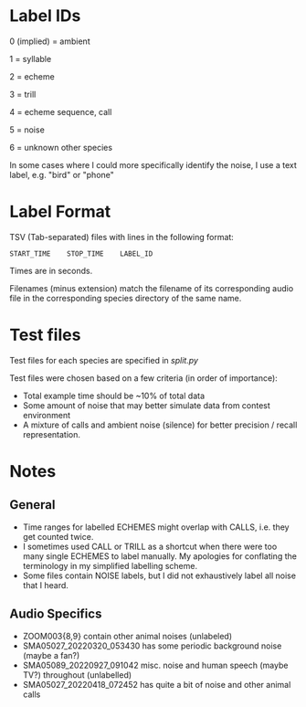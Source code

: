 # Label IDs
0 (implied) = ambient

1 = syllable

2 = echeme

3 = trill

4 = echeme sequence, call

5 = noise

6 = unknown other species

In some cases where I could more specifically identify the noise, I use a text label, e.g. "bird" or "phone"

# Label Format
TSV (Tab-separated) files with lines in the following format:

`START_TIME    STOP_TIME    LABEL_ID`

Times are in seconds. 

Filenames (minus extension) match the filename of its corresponding audio file
in the corresponding species directory of the same name.

# Test files
Test files for each species are specified in *split.py*

Test files were chosen based on a few criteria (in order of importance):
* Total example time should be ~10% of total data
* Some amount of noise that may better simulate data from contest environment
* A mixture of calls and ambient noise (silence) for better precision / recall representation.

# Notes
## General
* Time ranges for labelled ECHEMES might overlap with CALLS, i.e. they get counted twice.
* I sometimes used CALL or TRILL as a shortcut when there were too many single ECHEMES to label manually. My apologies for conflating the terminology in my simplified labelling scheme.
* Some files contain NOISE labels, but I did not exhaustively label all noise that I heard.

## Audio Specifics
* ZOOM003{8,9} contain other animal noises (unlabeled)
* SMA05027\_20220320\_053430 has some periodic background noise (maybe a fan?)
* SMA05089\_20220927\_091042 misc. noise and human speech (maybe TV?) throughout (unlabelled)
* SMA05027\_20220418\_072452 has quite a bit of noise and other animal calls
